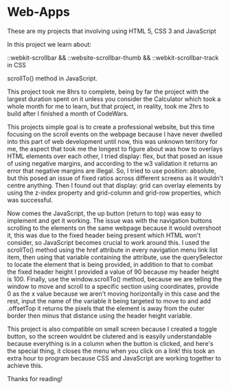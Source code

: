 # Web-Apps
These are my projects that involving using HTML 5, CSS 3 and JavaScript

In this project we learn about:

::webkit-scrollbar && ::website-scrollbar-thumb && ::webkit-scrollbar-track in CSS

scrollTo() method in JavaScript.

This project took me 8hrs to complete, being by far the project with the largest duration spent on it unless you consider the Calculator which took a whole month for me to learn, but that project, in reality, took me 2hrs to build after I finished a month of CodeWars.

This projects simple goal is to create a professional website, but this time focusing on the scroll events on the webpage because I have never dwelled into this part of web development until now, this was unknown territory for me, the aspect that took me the longest to figure about was how to overlays HTML elements over each other, I tried display: flex, but that posed an issue of using negative margins, and according to the w3 validation it returns an error that negative margins are illegal. So, I tried to use position: absolute, but this posed an issue of fixed ratios across different screens as it wouldn't centre anything. Then I found out that display: grid can overlay elements by using the z-index property and grid-column and grid-row properties, which was successful.

Now comes the JavaScript, the up button (return to top) was easy to implement and get it working. The issue was with the navigation buttons scrolling to the elements on the same webpage because it would overshoot it, this was due to the fixed header being present which HTML won't consider, so JavaScript becomes crucial to work around this. I used the scrollTo() method using the href attribute in every navigation menu link list item, then using that variable containing the attribute, use the querySelector to locate the element that is being provided, in addition to that to combat the fixed header height I provided a value of 90 because my header height is 100. Finally, use the window.scrollTo() method, because we are telling the window to move and scroll to a specific section using coordinates, provide 0 as the x value because we aren't moving horizontally in this case and the rest, input the name of the variable it being targeted to move to and add .offsetTop it returns the pixels that the element is away from the outer border then minus that distance using the header height variable.

This project is also compatible on small screen because I created a toggle button, so the screen wouldnt be clutered and is easyily understandable because everything is in a column when the button is clicked, and here's the special thing, it closes the menu when you click on a link! this took an extra hour to program because CSS and JavaScript are working together to achieve this.

Thanks for reading!
